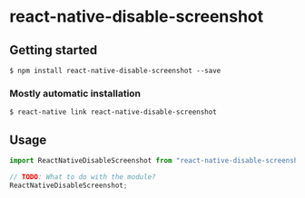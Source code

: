 # react-native-disable-screenshot

## Getting started

`$ npm install react-native-disable-screenshot --save`

### Mostly automatic installation

`$ react-native link react-native-disable-screenshot`

## Usage

```javascript
import ReactNativeDisableScreenshot from "react-native-disable-screenshot";

// TODO: What to do with the module?
ReactNativeDisableScreenshot;
```
